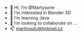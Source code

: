 - 👋 Hi, I’m @Martysone
- 👀 I’m interested in Blender 3D
- 🌱 I’m learning Java 
- 💞️ I’m looking to collaborate on ...
- 📫 martinsulc@hotmail.cz

<!---
Martysone/Martysone is a ✨ special ✨ repository because its `README.md` (this file) appears on your GitHub profile.
You can click the Preview link to take a look at your changes.
--->
